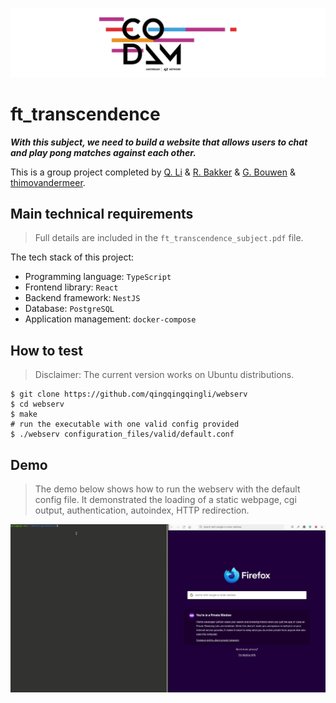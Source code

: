 [![Logo](https://github.com/qingqingqingli/readme_images/blob/master/codam_logo_1.png)](https://github.com/qingqingqingli/webserv)

# ft_transcendence
***With this subject, we need to build a website that allows users to chat and play pong matches against each other.***

This is a group project completed by [Q. Li](https://github.com/qingqingqingli) & [R. Bakker](https://github.com/rbakker96) & [G. Bouwen](https://github.com/gbouwen) & [thimovandermeer](https://github.com/thimovandermeer).

## Main technical requirements
> Full details are included in the `ft_transcendence_subject.pdf` file.

The tech stack of this project:
- Programming language: `TypeScript`
- Frontend library: `React`
- Backend framework: `NestJS`
- Database: `PostgreSQL`
- Application management: `docker-compose`

## How to test
> Disclaimer: The current version works on Ubuntu distributions.

```shell
$ git clone https://github.com/qingqingqingli/webserv
$ cd webserv
$ make
# run the executable with one valid config provided
$ ./webserv configuration_files/valid/default.conf
```

## Demo
> The demo below shows how to run the webserv with the default config file. It demonstrated the loading of a static webpage, cgi output, authentication, autoindex, HTTP redirection.

[![demo](https://github.com/qingqingqingli/webserv/blob/main/images/webserv.gif)](https://github.com/qingqingqingli/webserv)
